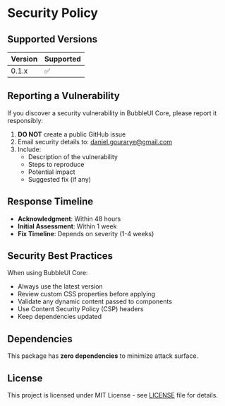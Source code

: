 # Security Policy

## Supported Versions

| Version | Supported          |
| ------- | ------------------ |
| 0.1.x   | :white_check_mark: |

## Reporting a Vulnerability

If you discover a security vulnerability in BubbleUI Core, please report it responsibly:

1. **DO NOT** create a public GitHub issue
2. Email security details to: daniel.gourarye@gmail.com
3. Include:
   - Description of the vulnerability
   - Steps to reproduce
   - Potential impact
   - Suggested fix (if any)

## Response Timeline

- **Acknowledgment**: Within 48 hours
- **Initial Assessment**: Within 1 week
- **Fix Timeline**: Depends on severity (1-4 weeks)

## Security Best Practices

When using BubbleUI Core:

- Always use the latest version
- Review custom CSS properties before applying
- Validate any dynamic content passed to components
- Use Content Security Policy (CSP) headers
- Keep dependencies updated

## Dependencies

This package has **zero dependencies** to minimize attack surface.

## License

This project is licensed under MIT License - see [LICENSE](LICENSE) file for details.

